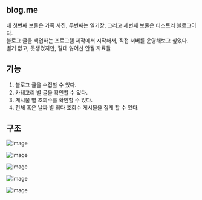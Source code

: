## blog.me

내 첫번째 보물은 가족 사진, 두번째는 일기장, 그리고 세번째 보물은 티스토리 블로그이다.        
블로그 글을 백업하는 프로그램 제작에서 시작해서, 직접 서버를 운영해보고 싶었다.         
별거 없고, 못생겼지만, 절대 잃어선 안될 자료들

## 기능

1. 블로그 글을 수집할 수 있다.
2. 카테고리 별 글을 확인할 수 있다.
3. 게시물 별 조회수를 확인할 수 있다.
4. 전체 혹은 날짜 별 최다 조회수 게시물을 집계 할 수 있다.

## 구조 

![image](https://github.com/ecsimsw/ecsimsw.blog/assets/46060746/dd2a3161-b905-412d-bb93-f2edcac2230f)



![image](https://github.com/ecsimsw/ecsimsw.blog/assets/46060746/3e1a8731-d8ca-4411-8696-3fbcb946a9e5)


![image](https://github.com/ecsimsw/ecsimsw.blog/assets/46060746/f1677bbc-a862-4f2c-be97-d167ca80a632)

![image](https://github.com/ecsimsw/ecsimsw.blog/assets/46060746/744dcf12-05b1-4b2f-90a0-ffff09c0e356)


![image](https://github.com/ecsimsw/ecsimsw.blog/assets/46060746/a44f631e-bc21-4d03-ab32-bc14050a9c50)

